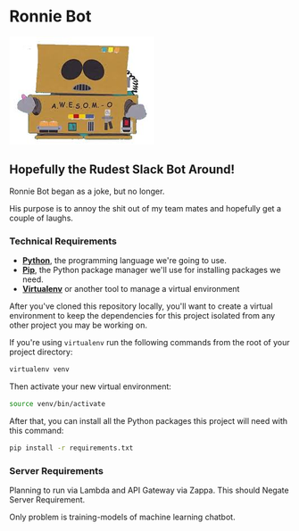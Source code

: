 # Ronnie Bot
![alt text](images/awesome-o.jpg)

## Hopefully the Rudest Slack Bot Around!
Ronnie Bot began as a joke, but no longer.

His purpose is to annoy the shit out of my team mates 
and hopefully get a couple of laughs.

### Technical Requirements

- **[Python](https://www.python.org/downloads/)**, the programming language we're
going to use.
- **[Pip](https://pip.pypa.io/en/stable/installing/)**, the Python package manager
we'll use for installing packages we need.
- **[Virtualenv](https://virtualenv.pypa.io/en/latest/installation/)** or another
tool to manage a virtual environment

After you've cloned this repository locally, you'll want to create a virtual
environment to keep the dependencies for this project isolated from any other
project you may be working on.

If you're using `virtualenv` run the following commands from the root of your
project directory:

```bash
virtualenv venv
```

Then activate your new virtual environment:

```bash
source venv/bin/activate
```

After that, you can install all the Python packages this project will need with
this command:

```bash
pip install -r requirements.txt
```

### Server Requirements

Planning to run via Lambda and API Gateway via Zappa. This should Negate Server Requirement.  

Only problem is training-models of machine learning chatbot.